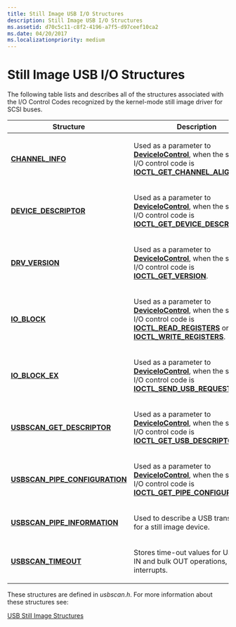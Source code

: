 ```yaml
---
title: Still Image USB I/O Structures
description: Still Image USB I/O Structures
ms.assetid: d70c5c11-c8f2-4196-a7f5-d97ceef10ca2
ms.date: 04/20/2017
ms.localizationpriority: medium
---
```


# Still Image USB I/O Structures





The following table lists and describes all of the structures associated with the I/O Control Codes recognized by the kernel-mode still image driver for SCSI buses.

<table>
<colgroup>
<col width="50%" />
<col width="50%" />
</colgroup>
<thead>
<tr class="header">
<th>Structure</th>
<th>Description</th>
</tr>
</thead>
<tbody>
<tr class="odd">
<td><p><a href="https://docs.microsoft.com/windows-hardware/drivers/ddi/usbscan/ns-usbscan-_channel_info" data-raw-source="[&lt;strong&gt;CHANNEL_INFO&lt;/strong&gt;](https://docs.microsoft.com/windows-hardware/drivers/ddi/usbscan/ns-usbscan-_channel_info)"><strong>CHANNEL_INFO</strong></a></p></td>
<td><p>Used as a parameter to <a href="https://docs.microsoft.com/windows/desktop/api/ioapiset/nf-ioapiset-deviceiocontrol" data-raw-source="[&lt;strong&gt;DeviceIoControl&lt;/strong&gt;](https://docs.microsoft.com/windows/desktop/api/ioapiset/nf-ioapiset-deviceiocontrol)"><strong>DeviceIoControl</strong></a>, when the specified I/O control code is <a href="https://docs.microsoft.com/windows-hardware/drivers/ddi/usbscan/ni-usbscan-ioctl_get_channel_align_rqst" data-raw-source="[&lt;strong&gt;IOCTL_GET_CHANNEL_ALIGN_RQST&lt;/strong&gt;](https://docs.microsoft.com/windows-hardware/drivers/ddi/usbscan/ni-usbscan-ioctl_get_channel_align_rqst)"><strong>IOCTL_GET_CHANNEL_ALIGN_RQST</strong></a>.</p></td>
</tr>
<tr class="even">
<td><p><a href="https://docs.microsoft.com/windows-hardware/drivers/ddi/usbscan/ns-usbscan-_device_descriptor" data-raw-source="[&lt;strong&gt;DEVICE_DESCRIPTOR&lt;/strong&gt;](https://docs.microsoft.com/windows-hardware/drivers/ddi/usbscan/ns-usbscan-_device_descriptor)"><strong>DEVICE_DESCRIPTOR</strong></a></p></td>
<td><p>Used as a parameter to <a href="https://docs.microsoft.com/windows/desktop/api/ioapiset/nf-ioapiset-deviceiocontrol" data-raw-source="[&lt;strong&gt;DeviceIoControl&lt;/strong&gt;](https://docs.microsoft.com/windows/desktop/api/ioapiset/nf-ioapiset-deviceiocontrol)"><strong>DeviceIoControl</strong></a>, when the specified I/O control code is <a href="https://docs.microsoft.com/windows-hardware/drivers/ddi/usbscan/ni-usbscan-ioctl_get_device_descriptor" data-raw-source="[&lt;strong&gt;IOCTL_GET_DEVICE_DESCRIPTOR&lt;/strong&gt;](https://docs.microsoft.com/windows-hardware/drivers/ddi/usbscan/ni-usbscan-ioctl_get_device_descriptor)"><strong>IOCTL_GET_DEVICE_DESCRIPTOR</strong></a>.</p></td>
</tr>
<tr class="odd">
<td><p><a href="https://docs.microsoft.com/windows-hardware/drivers/ddi/usbscan/ns-usbscan-_drv_version" data-raw-source="[&lt;strong&gt;DRV_VERSION&lt;/strong&gt;](https://docs.microsoft.com/windows-hardware/drivers/ddi/usbscan/ns-usbscan-_drv_version)"><strong>DRV_VERSION</strong></a></p></td>
<td><p>Used as a parameter to <a href="https://docs.microsoft.com/windows/desktop/api/ioapiset/nf-ioapiset-deviceiocontrol" data-raw-source="[&lt;strong&gt;DeviceIoControl&lt;/strong&gt;](https://docs.microsoft.com/windows/desktop/api/ioapiset/nf-ioapiset-deviceiocontrol)"><strong>DeviceIoControl</strong></a>, when the specified I/O control code is <a href="https://docs.microsoft.com/windows-hardware/drivers/ddi/usbscan/ni-usbscan-ioctl_get_version" data-raw-source="[&lt;strong&gt;IOCTL_GET_VERSION&lt;/strong&gt;](https://docs.microsoft.com/windows-hardware/drivers/ddi/usbscan/ni-usbscan-ioctl_get_version)"><strong>IOCTL_GET_VERSION</strong></a>.</p></td>
</tr>
<tr class="even">
<td><p><a href="https://docs.microsoft.com/windows-hardware/drivers/ddi/usbscan/ns-usbscan-_io_block" data-raw-source="[&lt;strong&gt;IO_BLOCK&lt;/strong&gt;](https://docs.microsoft.com/windows-hardware/drivers/ddi/usbscan/ns-usbscan-_io_block)"><strong>IO_BLOCK</strong></a></p></td>
<td><p>Used as a parameter to <a href="https://docs.microsoft.com/windows/desktop/api/ioapiset/nf-ioapiset-deviceiocontrol" data-raw-source="[&lt;strong&gt;DeviceIoControl&lt;/strong&gt;](https://docs.microsoft.com/windows/desktop/api/ioapiset/nf-ioapiset-deviceiocontrol)"><strong>DeviceIoControl</strong></a>, when the specified I/O control code is <a href="https://docs.microsoft.com/windows-hardware/drivers/ddi/usbscan/ni-usbscan-ioctl_read_registers" data-raw-source="[&lt;strong&gt;IOCTL_READ_REGISTERS&lt;/strong&gt;](https://docs.microsoft.com/windows-hardware/drivers/ddi/usbscan/ni-usbscan-ioctl_read_registers)"><strong>IOCTL_READ_REGISTERS</strong></a> or <a href="https://docs.microsoft.com/windows-hardware/drivers/ddi/usbscan/ni-usbscan-ioctl_write_registers" data-raw-source="[&lt;strong&gt;IOCTL_WRITE_REGISTERS&lt;/strong&gt;](https://docs.microsoft.com/windows-hardware/drivers/ddi/usbscan/ni-usbscan-ioctl_write_registers)"><strong>IOCTL_WRITE_REGISTERS</strong></a>.</p></td>
</tr>
<tr class="odd">
<td><p><a href="https://docs.microsoft.com/windows-hardware/drivers/ddi/usbscan/ns-usbscan-_io_block_ex" data-raw-source="[&lt;strong&gt;IO_BLOCK_EX&lt;/strong&gt;](https://docs.microsoft.com/windows-hardware/drivers/ddi/usbscan/ns-usbscan-_io_block_ex)"><strong>IO_BLOCK_EX</strong></a></p></td>
<td><p>Used as a parameter to <a href="https://docs.microsoft.com/windows/desktop/api/ioapiset/nf-ioapiset-deviceiocontrol" data-raw-source="[&lt;strong&gt;DeviceIoControl&lt;/strong&gt;](https://docs.microsoft.com/windows/desktop/api/ioapiset/nf-ioapiset-deviceiocontrol)"><strong>DeviceIoControl</strong></a>, when the specified I/O control code is <a href="https://docs.microsoft.com/windows-hardware/drivers/ddi/usbscan/ni-usbscan-ioctl_send_usb_request" data-raw-source="[&lt;strong&gt;IOCTL_SEND_USB_REQUEST&lt;/strong&gt;](https://docs.microsoft.com/windows-hardware/drivers/ddi/usbscan/ni-usbscan-ioctl_send_usb_request)"><strong>IOCTL_SEND_USB_REQUEST</strong></a>.</p></td>
</tr>
<tr class="even">
<td><p><a href="https://docs.microsoft.com/windows-hardware/drivers/ddi/usbscan/ns-usbscan-_usbscan_get_descriptor" data-raw-source="[&lt;strong&gt;USBSCAN_GET_DESCRIPTOR&lt;/strong&gt;](https://docs.microsoft.com/windows-hardware/drivers/ddi/usbscan/ns-usbscan-_usbscan_get_descriptor)"><strong>USBSCAN_GET_DESCRIPTOR</strong></a></p></td>
<td><p>Used as a parameter to <a href="https://docs.microsoft.com/windows/desktop/api/ioapiset/nf-ioapiset-deviceiocontrol" data-raw-source="[&lt;strong&gt;DeviceIoControl&lt;/strong&gt;](https://docs.microsoft.com/windows/desktop/api/ioapiset/nf-ioapiset-deviceiocontrol)"><strong>DeviceIoControl</strong></a>, when the specified I/O control code is <a href="https://docs.microsoft.com/windows-hardware/drivers/ddi/usbscan/ni-usbscan-ioctl_get_usb_descriptor" data-raw-source="[&lt;strong&gt;IOCTL_GET_USB_DESCRIPTOR&lt;/strong&gt;](https://docs.microsoft.com/windows-hardware/drivers/ddi/usbscan/ni-usbscan-ioctl_get_usb_descriptor)"><strong>IOCTL_GET_USB_DESCRIPTOR</strong></a>.</p></td>
</tr>
<tr class="odd">
<td><p><a href="https://docs.microsoft.com/windows-hardware/drivers/ddi/usbscan/ns-usbscan-_usbscan_pipe_configuration" data-raw-source="[&lt;strong&gt;USBSCAN_PIPE_CONFIGURATION&lt;/strong&gt;](https://docs.microsoft.com/windows-hardware/drivers/ddi/usbscan/ns-usbscan-_usbscan_pipe_configuration)"><strong>USBSCAN_PIPE_CONFIGURATION</strong></a></p></td>
<td><p>Used as a parameter to <a href="https://docs.microsoft.com/windows/desktop/api/ioapiset/nf-ioapiset-deviceiocontrol" data-raw-source="[&lt;strong&gt;DeviceIoControl&lt;/strong&gt;](https://docs.microsoft.com/windows/desktop/api/ioapiset/nf-ioapiset-deviceiocontrol)"><strong>DeviceIoControl</strong></a>, when the specified I/O control code is <a href="https://docs.microsoft.com/windows-hardware/drivers/ddi/usbscan/ni-usbscan-ioctl_get_pipe_configuration" data-raw-source="[&lt;strong&gt;IOCTL_GET_PIPE_CONFIGURATION&lt;/strong&gt;](https://docs.microsoft.com/windows-hardware/drivers/ddi/usbscan/ni-usbscan-ioctl_get_pipe_configuration)"><strong>IOCTL_GET_PIPE_CONFIGURATION</strong></a>.</p></td>
</tr>
<tr class="even">
<td><p><a href="https://docs.microsoft.com/windows-hardware/drivers/ddi/usbscan/ns-usbscan-_usbscan_pipe_information" data-raw-source="[&lt;strong&gt;USBSCAN_PIPE_INFORMATION&lt;/strong&gt;](https://docs.microsoft.com/windows-hardware/drivers/ddi/usbscan/ns-usbscan-_usbscan_pipe_information)"><strong>USBSCAN_PIPE_INFORMATION</strong></a></p></td>
<td><p>Used to describe a USB transfer pipe for a still image device.</p></td>
</tr>
<tr class="odd">
<td><p><a href="https://docs.microsoft.com/windows-hardware/drivers/ddi/usbscan/ns-usbscan-_usbscan_timeout" data-raw-source="[&lt;strong&gt;USBSCAN_TIMEOUT&lt;/strong&gt;](https://docs.microsoft.com/windows-hardware/drivers/ddi/usbscan/ns-usbscan-_usbscan_timeout)"><strong>USBSCAN_TIMEOUT</strong></a></p></td>
<td><p>Stores time-out values for USB bulk IN and bulk OUT operations, and interrupts.</p></td>
</tr>
</tbody>
</table>

 

These structures are defined in *usbscan.h*. For more information about these structures see:

[USB Still Image Structures](https://docs.microsoft.com/windows-hardware/drivers/ddi/_image/index)

 

 




